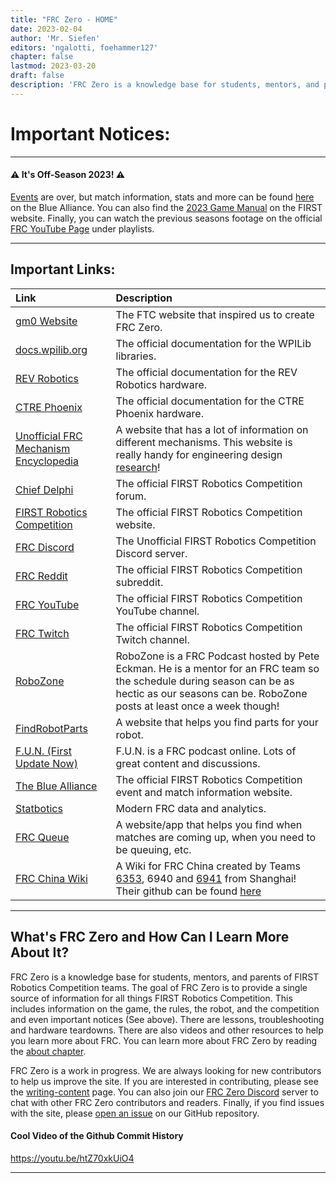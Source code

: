 ```yaml
---
title: "FRC Zero - HOME"
date: 2023-02-04
author: 'Mr. Siefen'
editors: 'ngalotti, foehammer127'
chapter: false
lastmod: 2023-03-20
draft: false
description: 'FRC Zero is a knowledge base for students, mentors, and parents of FIRST Robotics Competition teams. The goal of FRC Zero is to provide a single source of information for all things FIRST Robotics Competition. This includes information on the game, the rules, the robot, and the competition. There are lessons, troubleshooting and hardware teardowns. There are also videos and other resources to help you learn more about FRC.'
---
```


# Important Notices:
---

#### &#x26A0; It's Off-Season 2023! &#x26A0;

[Events](/competition/events/) are over, but match information, stats and more can be found [here](https://www.thebluealliance.com/events) on the Blue Alliance.  You can also find the [2023 Game Manual](https://firstFRC.blob.core.windows.net/FRC2023/Manual/2023FRCGameManual.pdf) on the FIRST website.  Finally, you can watch the previous seasons footage on the official [FRC YouTube Page](https://www.youtube.com/@FIRSTRoboticsCompetition/playlists) under playlists.

---

## Important Links:

| Link | Description |
| :--- | :--- |
| [gm0 Website](https://gm0.org) | The FTC website that inspired us to create FRC Zero. |
| [docs.wpilib.org](https://docs.wpilib.org/en/stable/) | The official documentation for the WPILib libraries. |
| [REV Robotics](https://docs.revrobotics.com/docs/rev-ion) | The official documentation for the REV Robotics hardware. |
| [CTRE Phoenix](https://phoenix-documentation.readthedocs.io/en/latest/) | The official documentation for the CTRE Phoenix hardware. |
| [Unofficial FRC Mechanism Encyclopedia](https://www.projectb.net.au/resources/robot-mechanisms/) | A website that has a lot of information on different mechanisms. This website is really handy for engineering design [research](https://FRCzero.org/engineering_design/design_process/research_the_problem/)! |
| [Chief Delphi](https://www.chiefdelphi.com/) | The official FIRST Robotics Competition forum. |
| [FIRST Robotics Competition](https://www.firstinspires.org/robotics/FRC) | The official FIRST Robotics Competition website. |
| [FRC Discord](https://discord.gg/FRC) | The Unofficial FIRST Robotics Competition Discord server. |
| [FRC Reddit](https://www.reddit.com/r/FRC/) | The official FIRST Robotics Competition subreddit. |
| [FRC YouTube](https://www.youtube.com/@FIRSTRoboticsCompetition) | The official FIRST Robotics Competition YouTube channel. |
| [FRC Twitch](https://www.twitch.tv/firstinspires) | The official FIRST Robotics Competition Twitch channel. |
| [RoboZone](https://www.youtube.com/c/RoboZoneTV) | RoboZone is a FRC Podcast hosted by Pete Eckman. He is a mentor for an FRC team so the schedule during season can be as hectic as our seasons can be. RoboZone posts at least once a week though! |
| [FindRobotParts](https://www.findrobotparts.com/) | A website that helps you find parts for your robot. |
| [F.U.N. (First Update Now)](https://www.youtube.com/firstupdatesnow) | F.U.N. is a FRC podcast online. Lots of great content and discussions. |
| [The Blue Alliance](https://www.thebluealliance.com/) | The official FIRST Robotics Competition event and match information website. |
| [Statbotics](https://www.statbotics.io/) | Modern FRC data and analytics. |
| [FRC Queue](https://frcqueue.com/) | A website/app that helps you find when matches are coming up, when you need to be queuing, etc. |
| [FRC China Wiki](https://wiki.firstrobotics.com.cn/) | A Wiki for FRC China created by Teams [6353](http://zodiac6353.cn/), 6940 and [6941](https://www.ironpulse.net/) from Shanghai! Their github can be found [here](https://github.com/FRC-China/FRC-Wiki) |

---

## What's FRC Zero and How Can I Learn More About It?

FRC Zero is a knowledge base for students, mentors, and parents of FIRST Robotics Competition teams.  The goal of FRC Zero is to provide a single source of information for all things FIRST Robotics Competition.  This includes information on the game, the rules, the robot, and the competition and even important notices (See above). There are lessons, troubleshooting and hardware teardowns.  There are also videos and other resources to help you learn more about FRC. You can learn more about FRC Zero by reading the [about chapter](/about/).

FRC Zero is a work in progress.  We are always looking for new contributors to help us improve the site.  If you are interested in contributing, please see the [writing-content](/about/writing-content) page. You can also join our [FRC Zero Discord](https://discord.gg/Ja2WFKCjEK) server to chat with other FRC Zero contributors and readers. Finally, if you find issues with the site, please [open an issue](https://github.com/FRC0/FRC0site/issues/new/choose) on our GitHub repository.

#### Cool Video of the Github Commit History

https://youtu.be/htZ70xkUiO4

---